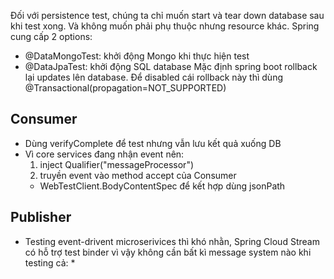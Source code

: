 
Đối với persistence test, chúng ta chỉ muốn start và tear down database sau khi test xong. Và không muốn phải phụ thuộc nhưng resource khác. Spring cung cấp 2 options:
* @DataMongoTest: khởi động Mongo khi thực hiện test
* @DataJpaTest: khởi động SQL database
Mặc định spring boot rollback lại updates lên database. Để disabled cái rollback này thì dùng
@Transactional(propagation=NOT_SUPPORTED)

## Consumer
* Dùng verifyComplete để test nhưng vẫn lưu kết quả xuống DB
* Vì core services đang nhận event nên:
	1. inject Qualifier("messageProcessor")
	2. truyền event vào method accept của Consumer
	* WebTestClient.BodyContentSpec để kết hợp dùng jsonPath 
## Publisher
* Testing event-drivent microserivices thì khó nhằn, Spring Cloud Stream có hỗ trợ test binder vì vậy không cần bất kì message system nào khi testing cả:
	* 